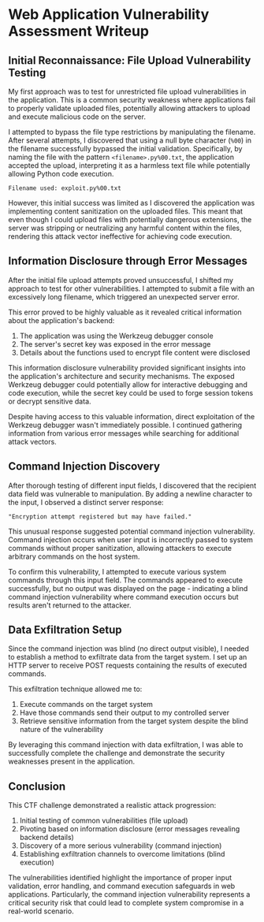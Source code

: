 # Web Application Vulnerability Assessment Writeup

## Initial Reconnaissance: File Upload Vulnerability Testing

My first approach was to test for unrestricted file upload vulnerabilities in the application. This is a common security weakness where applications fail to properly validate uploaded files, potentially allowing attackers to upload and execute malicious code on the server.

I attempted to bypass the file type restrictions by manipulating the filename. After several attempts, I discovered that using a null byte character (`%00`) in the filename successfully bypassed the initial validation. Specifically, by naming the file with the pattern `<filename>.py%00.txt`, the application accepted the upload, interpreting it as a harmless text file while potentially allowing Python code execution.

```
Filename used: exploit.py%00.txt
```

However, this initial success was limited as I discovered the application was implementing content sanitization on the uploaded files. This meant that even though I could upload files with potentially dangerous extensions, the server was stripping or neutralizing any harmful content within the files, rendering this attack vector ineffective for achieving code execution.

## Information Disclosure through Error Messages

After the initial file upload attempts proved unsuccessful, I shifted my approach to test for other vulnerabilities. I attempted to submit a file with an excessively long filename, which triggered an unexpected server error.

This error proved to be highly valuable as it revealed critical information about the application's backend:

1. The application was using the Werkzeug debugger console
2. The server's secret key was exposed in the error message
3. Details about the functions used to encrypt file content were disclosed

This information disclosure vulnerability provided significant insights into the application's architecture and security mechanisms. The exposed Werkzeug debugger could potentially allow for interactive debugging and code execution, while the secret key could be used to forge session tokens or decrypt sensitive data.

Despite having access to this valuable information, direct exploitation of the Werkzeug debugger wasn't immediately possible. I continued gathering information from various error messages while searching for additional attack vectors.

## Command Injection Discovery

After thorough testing of different input fields, I discovered that the recipient data field was vulnerable to manipulation. By adding a newline character to the input, I observed a distinct server response:

```
"Encryption attempt registered but may have failed."
```

This unusual response suggested potential command injection vulnerability. Command injection occurs when user input is incorrectly passed to system commands without proper sanitization, allowing attackers to execute arbitrary commands on the host system.

To confirm this vulnerability, I attempted to execute various system commands through this input field. The commands appeared to execute successfully, but no output was displayed on the page - indicating a blind command injection vulnerability where command execution occurs but results aren't returned to the attacker.

## Data Exfiltration Setup

Since the command injection was blind (no direct output visible), I needed to establish a method to exfiltrate data from the target system. I set up an HTTP server to receive POST requests containing the results of executed commands.

This exfiltration technique allowed me to:
1. Execute commands on the target system
2. Have those commands send their output to my controlled server
3. Retrieve sensitive information from the target system despite the blind nature of the vulnerability

By leveraging this command injection with data exfiltration, I was able to successfully complete the challenge and demonstrate the security weaknesses present in the application.

## Conclusion

This CTF challenge demonstrated a realistic attack progression:

1. Initial testing of common vulnerabilities (file upload)
2. Pivoting based on information disclosure (error messages revealing backend details)
3. Discovery of a more serious vulnerability (command injection)
4. Establishing exfiltration channels to overcome limitations (blind execution)

The vulnerabilities identified highlight the importance of proper input validation, error handling, and command execution safeguards in web applications. Particularly, the command injection vulnerability represents a critical security risk that could lead to complete system compromise in a real-world scenario.
